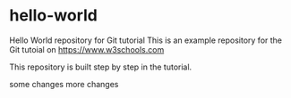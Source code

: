 # hello-world
Hello World repository for Git tutorial
This is an example repository for the Git tutoial on https://www.w3schools.com

This repository is built step by step in the tutorial. 

some changes
more changes
